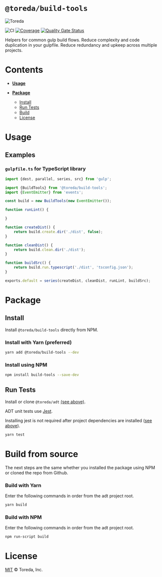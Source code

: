 
# `@toreda/build-tools`

![Toreda](https://content.toreda.com/logo/toreda-logo.png)

![CI](https://github.com/toreda/build-tools/workflows/CI/badge.svg?branch=master) [![Coverage](https://sonarcloud.io/api/project_badges/measure?project=toreda_build-tools&metric=coverage)](https://sonarcloud.io/dashboard?id=toreda_build-tools) [![Quality Gate Status](https://sonarcloud.io/api/project_badges/measure?project=toreda_build-tools&metric=alert_status)](https://sonarcloud.io/dashboard?id=toreda_build-tools)


Helpers for common gulp build flows. Reduce complexity and code duplication in your gulpfile. Reduce redundancy and upkeep across multiple projects.

# Contents
* [**Usage**](#usage)

* 	[**Package**](#Package)
	-	[Install](#Install)
	-	[Run Tests](#run-tests)
	-	[Build](#build-from-source)
	-   [License](#license)


# Usage

## Examples

### `gulpfile.ts` for TypeScript library
```typescript
import {dest, parallel, series, src} from 'gulp';

import {BuildTools} from '@toreda/build-tools';
import {EventEmitter} from 'events';

const build = new BuildTools(new EventEmitter());

function runLint() {

}

function createDist() {
	return build.create.dir('./dist', false);
}

function cleanDist() {
	return build.clean.dir('./dist');
}

function buildSrc() {
	return build.run.typescript('./dist', 'tsconfig.json');
}

exports.default = series(createDist, cleanDist, runLint, buildSrc);
```


# Package

## Install
Install `@toreda/build-tools` directly from NPM.

### Install with Yarn (preferred)
```bash
yarn add @toreda/build-tools --dev
```

### Install using NPM
```bash
npm install build-tools --save-dev
```


## Run Tests
Install or clone `@toreda/adt` [(see above)](#install).

ADT unit tests use [Jest](https://jestjs.io/).

Installing jest is not required after project dependencies are installed ([see above](#install)).
```bash
yarn test
```

# Build from source

The next steps are the same whether you installed the package using NPM or cloned the repo from Github.

### Build with Yarn
 Enter the following commands in order from the adt project root.
```bash
yarn build
```

### Build with NPM
 Enter the following commands in order from the adt project root.
```bash
npm run-script build
```

# License

[MIT](LICENSE) &copy; Toreda, Inc.
